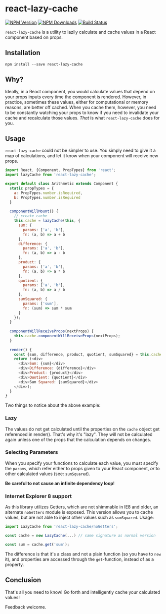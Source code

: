 # react-lazy-cache

[![NPM Version](https://img.shields.io/npm/v/react-lazy-cache.svg?style=flat-square)](https://www.npmjs.com/package/react-lazy-cache)
[![NPM Downloads](https://img.shields.io/npm/dm/react-lazy-cache.svg?style=flat-square)](https://www.npmjs.com/package/react-lazy-cache)
[![Build Status](https://img.shields.io/travis/erikras/react-lazy-cache/master.svg?style=flat-square)](https://travis-ci.org/erikras/react-lazy-cache)

`react-lazy-cache` is a utility to lazily calculate and cache values in a React component based on props.

## Installation

```
npm install --save react-lazy-cache
```

## Why?

Ideally, in a React component, you would calculate values that depend on your props inputs every time the component 
is rendered. However, in practice, sometimes these values, either for computational or memory reasons, are better off
cached. When you cache them, however, you need to be constantly watching your props to know if you need to 
invalidate your cache and recalculate those values. _That_ is what `react-lazy-cache` does for you.

## Usage

`react-lazy-cache` could not be simpler to use. You simply need to give it a map of calculations, and let it know 
when your component will receive new props.

```javascript
import React, {Component, PropTypes} from 'react';
import lazyCache from 'react-lazy-cache';

export default class Arithmetic extends Component {
  static propTypes = {
    a: PropTypes.number.isRequired,
    b: PropTypes.number.isRequired
  }
  
  componentWillMount() {
    // create cache
    this.cache = lazyCache(this, {
      sum: {
        params: ['a', 'b'],
        fn: (a, b) => a + b
      },
      difference: {
        params: ['a', 'b'],
        fn: (a, b) => a - b
      },
      product: {
        params: ['a', 'b'],
        fn: (a, b) => a * b
      },
      quotient: {
        params: ['a', 'b'],
        fn: (a, b) => a / b
      },
      sumSquared: {
        params: ['sum'],
        fn: (sum) => sum * sum
      }
    });
  }
  
  componentWillReceiveProps(nextProps) {
    this.cache.componentWillReceiveProps(nextProps);
  }
  
  render() {
    const {sum, difference, product, quotient, sumSquared} = this.cache;
    return (<div>
      <div>Sum: {sum}</div>
      <div>Difference: {difference}</div>
      <div>Product: {product}</div>
      <div>Quotient: {quotient}</div>
      <div>Sum Squared: {sumSquared}</div>
    </div>);
  }
}
```

Two things to notice about the above example:

### Lazy

The values do not get calculated until the properties on the `cache` object get referenced in render(). 
That's why it's "lazy". They will not be calculated again unless one of the props that the calculation depends on
changes.

### Selecting Parameters
 
When you specify your functions to calculate each value, you must specify the `params`, which refer either to props 
given to your React component, _or_ to other calculated values (see: `sumSquared`).

**Be careful to not cause an infinite dependency loop!**

### Internet Explorer 8 support

As this library utilizes Getters, which are not shimmable in IE8 and older, an alternate `noGetters` module is exposed.
This version allows you to cache values, but are not able to inject other values such as `sumSquared`. Usage:

```javascript
import LazyCache from 'react-lazy-cache/noGetters';

const cache = new LazyCache(...) // same signature as normal version

const sum = cache.get('sum');
```

The difference is that it's a class and not a plain function (so you have to `new` it), and properties are accessed
through the `get`-function, instead of as a property.


## Conclusion

That's all you need to know! Go forth and intelligently cache your calculated values!

Feedback welcome.
